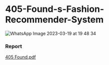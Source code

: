 # 405-Found-s-Fashion-Recommender-System

![WhatsApp Image 2023-03-19 at 19 48 34](https://user-images.githubusercontent.com/81529634/226195209-4f6d35d1-103a-4ec2-bb0e-cd04ba060d65.jpg)

### Report 
[405 Found.pdf](https://github.com/madhavvijay/405-Found-s-Fashion-Recommender-System/files/11020526/405.Found.pdf)
